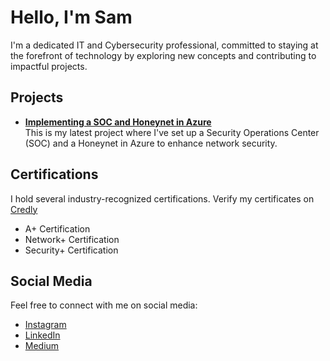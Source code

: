 # Hello, I'm Sam

I'm a dedicated IT and Cybersecurity professional, committed to staying at the forefront of technology by exploring new concepts and contributing to impactful projects.

## Projects

- [**Implementing a SOC and Honeynet in Azure**](https://github.com/SamHaze/Azure-Honeynet) <br/>This is my latest project where I've set up a Security Operations Center (SOC) and a Honeynet in Azure to enhance network security.


## Certifications

I hold several industry-recognized certifications. Verify my certificates on [Credly](https://www.credly.com/users/SamHaze)

- A+ Certification
- Network+ Certification
- Security+ Certification
  
## Social Media

Feel free to connect with me on social media:

- [Instagram](https://www.instagram.com/SamHaze.tn)
- [LinkedIn](https://www.linkedin.com/in/SamHaze)
- [Medium](https://medium.com/@SamHaze)
